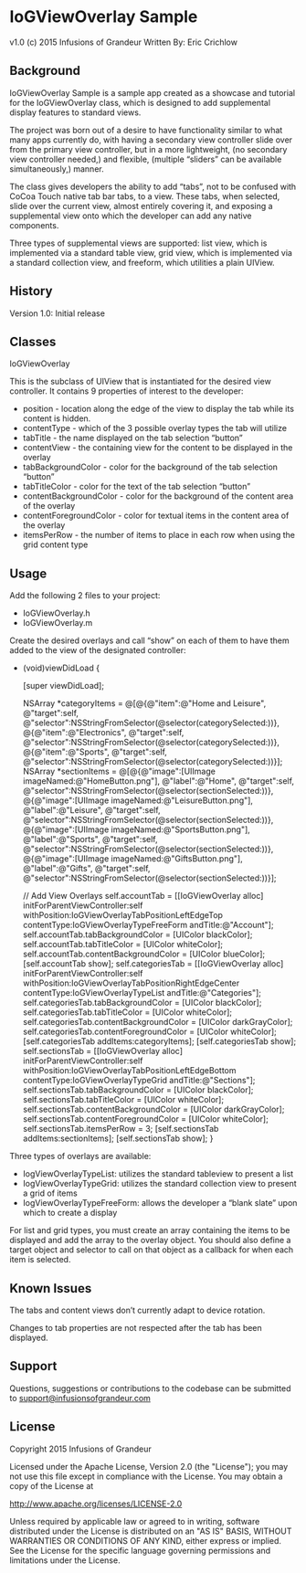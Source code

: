 # IoGViewOverlay Sample

v1.0
(c) 2015 Infusions of Grandeur
Written By: Eric Crichlow

## Background

IoGViewOverlay Sample is a sample app created as a showcase and tutorial for the IoGViewOverlay class, which is designed to add supplemental display features to standard views.

The project was born out of a desire to have functionality similar to what many apps currently do, with having a secondary view controller slide over from the primary view controller, but in a more lightweight, (no secondary view controller needed,) and flexible, (multiple “sliders” can be available simultaneously,) manner.

The class gives developers the ability to add “tabs”, not to be confused with CoCoa Touch native tab bar tabs, to a view. These tabs, when selected, slide over the current view, almost entirely covering it, and exposing a supplemental view onto which the developer can add any native components.

Three types of supplemental views are supported: list view, which is implemented via a standard table view, grid view, which is implemented via a standard collection view, and freeform, which utilities a plain UIView.

## History

Version 1.0:	Initial release

## Classes

IoGViewOverlay

This is the subclass of UIView that is instantiated for the desired view controller.
It contains 9 properties of interest to the developer:

* position - location along the edge of the view to display the tab while its content is hidden. 
* contentType - which of the 3 possible overlay types the tab will utilize
* tabTitle - the name displayed on the tab selection “button”
* contentView - the containing view for the content to be displayed in the overlay
* tabBackgroundColor - color for the background of the tab selection “button”
* tabTitleColor - color for the text of the tab selection “button”
* contentBackgroundColor - color for the background of the content area of the overlay
* contentForegroundColor - color for textual items in the content area of the overlay
* itemsPerRow - the number of items to place in each row when using the grid content type

## Usage

Add the following 2 files to your project:

* IoGViewOverlay.h
* IoGViewOverlay.m

Create the desired overlays and call “show” on each of them to have them added to the view of the designated controller:

- (void)viewDidLoad
{

	[super viewDidLoad];

	NSArray *categoryItems = @[@{@"item":@"Home and Leisure", @"target":self, @"selector":NSStringFromSelector(@selector(categorySelected:))}, @{@"item":@"Electronics", @"target":self, @"selector":NSStringFromSelector(@selector(categorySelected:))}, @{@"item":@"Sports", @"target":self, @"selector":NSStringFromSelector(@selector(categorySelected:))}];
	NSArray *sectionItems = @[@{@"image":[UIImage imageNamed:@"HomeButton.png"], @"label":@"Home", @"target":self, @"selector":NSStringFromSelector(@selector(sectionSelected:))}, @{@"image":[UIImage imageNamed:@"LeisureButton.png"], @"label":@"Leisure", @"target":self, @"selector":NSStringFromSelector(@selector(sectionSelected:))}, @{@"image":[UIImage imageNamed:@"SportsButton.png"], @"label":@"Sports", @"target":self, @"selector":NSStringFromSelector(@selector(sectionSelected:))}, @{@"image":[UIImage imageNamed:@"GiftsButton.png"], @"label":@"Gifts", @"target":self, @"selector":NSStringFromSelector(@selector(sectionSelected:))}];

	// Add View Overlays
	self.accountTab = [[IoGViewOverlay alloc] initForParentViewController:self withPosition:IoGViewOverlayTabPositionLeftEdgeTop contentType:IoGViewOverlayTypeFreeForm andTitle:@"Account"];
	self.accountTab.tabBackgroundColor = [UIColor blackColor];
	self.accountTab.tabTitleColor = [UIColor whiteColor];
	self.accountTab.contentBackgroundColor = [UIColor blueColor];
	[self.accountTab show];
	self.categoriesTab = [[IoGViewOverlay alloc] initForParentViewController:self withPosition:IoGViewOverlayTabPositionRightEdgeCenter contentType:IoGViewOverlayTypeList andTitle:@"Categories"];
	self.categoriesTab.tabBackgroundColor = [UIColor blackColor];
	self.categoriesTab.tabTitleColor = [UIColor whiteColor];
	self.categoriesTab.contentBackgroundColor = [UIColor darkGrayColor];
	self.categoriesTab.contentForegroundColor = [UIColor whiteColor];
	[self.categoriesTab addItems:categoryItems];
	[self.categoriesTab show];
	self.sectionsTab = [[IoGViewOverlay alloc] initForParentViewController:self withPosition:IoGViewOverlayTabPositionLeftEdgeBottom contentType:IoGViewOverlayTypeGrid andTitle:@"Sections"];
	self.sectionsTab.tabBackgroundColor = [UIColor blackColor];
	self.sectionsTab.tabTitleColor = [UIColor whiteColor];
	self.sectionsTab.contentBackgroundColor = [UIColor darkGrayColor];
	self.sectionsTab.contentForegroundColor = [UIColor whiteColor];
	self.sectionsTab.itemsPerRow = 3;
	[self.sectionsTab addItems:sectionItems];
	[self.sectionsTab show];
}

Three types of overlays are available:

* IogViewOverlayTypeList: utilizes the standard tableview to present a list
* IogViewOverlayTypeGrid: utilizes the standard collection view to present a grid of items
* IogViewOverlayTypeFreeForm: allows the developer a “blank slate” upon which to create a display

For list and grid types, you must create an array containing the items to be displayed and add the array to the overlay object. You should also define a target object and selector to call on that object as a callback for when each item is selected.

## Known Issues

The tabs and content views don’t currently adapt to device rotation.

Changes to tab properties are not respected after the tab has been displayed.

## Support

Questions, suggestions or contributions to the codebase can be submitted to support@infusionsofgrandeur.com

## License

Copyright 2015 Infusions of Grandeur

Licensed under the Apache License, Version 2.0 (the "License");
you may not use this file except in compliance with the License.
You may obtain a copy of the License at

http://www.apache.org/licenses/LICENSE-2.0

Unless required by applicable law or agreed to in writing, software
distributed under the License is distributed on an "AS IS" BASIS,
WITHOUT WARRANTIES OR CONDITIONS OF ANY KIND, either express or implied.
See the License for the specific language governing permissions and
limitations under the License.

